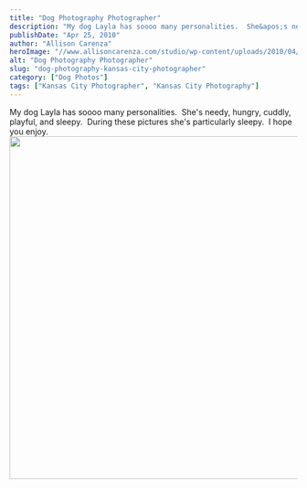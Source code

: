 ```yaml
---
title: "Dog Photography Photographer"
description: "My dog Layla has soooo many personalities.  She&apos;s needy, hungry, cuddly, playful, and sleepy.  During these pictures she&apos;s particularly sleepy."
publishDate: "Apr 25, 2010"
author: "Allison Carenza"
heroImage: "//www.allisoncarenza.com/studio/wp-content/uploads/2010/04/layla.jpg"
alt: "Dog Photography Photographer"
slug: "dog-photography-kansas-city-photographer"
category: ["Dog Photos"]
tags: ["Kansas City Photographer", "Kansas City Photography"]
---
```


<p>My dog Layla has soooo many personalities.  She&apos;s needy, hungry, cuddly, playful, and sleepy.  During these pictures she&apos;s particularly sleepy.  I hope you enjoy.  <a rel="attachment wp-att-683" href="http://www.allisoncarenza.com/archives/682/layla"><img class="aligncenter size-full wp-image-683" title="layla" src="http://www.allisoncarenza.com/studio/wp-content/uploads/2010/04/layla.jpg" alt="" width="900" height="600" srcset="/media/layla.jpg 900w, /media/layla-300x200.jpg 300w, /media/layla-768x512.jpg 768w" sizes="(max-width: 900px) 100vw, 900px" /></a></p>
